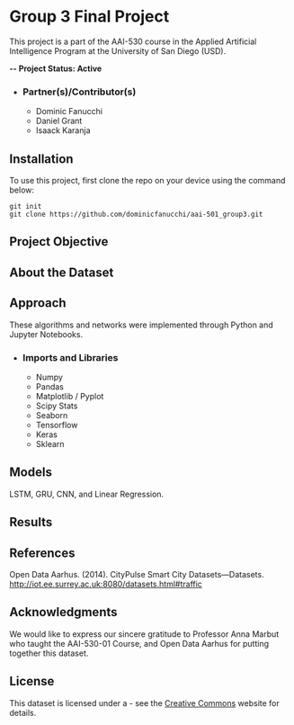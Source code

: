 # Group 3 Final Project
This project is a part of the AAI-530 course in the Applied Artificial Intelligence Program at the University of San Diego (USD).

**-- Project Status: Active**

- ### Partner(s)/Contributor(s)
   * Dominic Fanucchi
   * Daniel Grant
   * Isaack Karanja

## Installation
To use this project, first clone the repo on your device using the command below:
```
git init
git clone https://github.com/dominicfanucchi/aai-501_group3.git
```

## Project Objective


## About the Dataset


## Approach


These algorithms and networks were implemented through Python and Jupyter Notebooks. 

 - ### Imports and Libraries
   * Numpy 
   * Pandas 
   * Matplotlib / Pyplot
   * Scipy Stats
   * Seaborn 
   * Tensorflow
   * Keras
   * Sklearn

## Models
LSTM, GRU, CNN, and Linear Regression.

## Results


## References
Open Data Aarhus. (2014). CityPulse Smart City Datasets—Datasets. http://iot.ee.surrey.ac.uk:8080/datasets.html#traffic

## Acknowledgments
We would like to express our sincere gratitude to Professor Anna Marbut who taught the AAI-530-01 Course, and Open Data Aarhus for putting together this dataset. 


## License
This dataset is licensed under a []() - see the [Creative Commons](https://creativecommons.org/publicdomain/) website for details.
